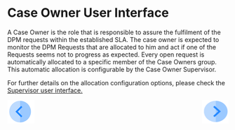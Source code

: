 # Case Owner User Interface

A Case Owner is the role that is responsible to assure the fulfilment of the DPM requests within the established SLA. The case owner is expected to monitor the DPM Requests that are allocated to him and act if one of the Requests seems not to progress as expected. 
Every open request is automatically allocated to a specific member of the Case Owners group. This automatic allocation is configurable by the Case Owner Supervisor. 

For further details on the allocation configuration options, please check the [Supervisor user interface.](/articles/DPM/07_Supervisor_User_Interface/README.md)



[![Previous](/articles/DPM/images/Previous.png)](/articles/DPM/06_Case_Owner_User_Interface/README.md)[<img align="right" width="60" height="54" src="/articles/DPM/images/Next.png">](/articles/DPM/06_Case_Owner_User_Interface/02_Case_Owner_User_Interface_Dashboard.md)

